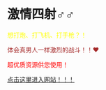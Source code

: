 # 激情四射♂♂

<font color="yellow">想打炮、打飞机、打手枪？！</font>

<font color="brown">体会真男人一样激烈的战斗！！❤</font>

<font color="red">超优质资源供您使用！</font>

[点击这里进入网站！！！](https://www.gfbzb.gov.cn/)
